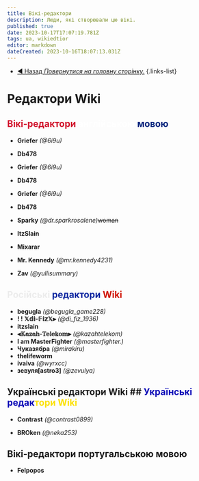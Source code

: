 ```yaml
---
title: Вікі-редактори
description: Люди, які створювали цю вікі.
published: true
date: 2023-10-17T17:07:19.781Z
tags: ua, wikiedtior
editor: markdown
dateCreated: 2023-10-16T18:07:13.031Z
---
```


- [:arrow_backward: Назад *Повернутися на головну сторінку.*](/uk/home)
{.links-list}
# Редактори Wiki
## </font><font color="#ffffff"></font> <font color="#d1132c">Вікі-редактори</font> <font color="#ffffff">англійською </font><font color="#08249f"></font><font color="#00247d">мовою</font>
- **Griefer** *(@6i9u)*
- **Db478**


- **Griefer** *(@6i9u)*

- **Db478**
- **Griefer** *(@6i9u)*
- **Db478**
- **Sparky** *(@dr.sparkrosalene)*~~woman~~
- **ItzSlain**
- **Mixarar**
- **Mr. Kennedy** *(@mr.kennedy4231)*
- **Zav** *(@yullisummary)*
## <font color="#ececec">Російські</font> <font color="#08249f">редактори</font> <font color="#d01303">Wiki</font>
- **begugla** *(@begugla_game228)*
- **! ! 𝕏𝕕𝕚-𝔽𝕚𝕫𝕏⫸** *(@di_fiz_1936)*
- **itzslain**
- **⫷𝕂𝕒𝕫𝕒𝕙-𝕋𝕖𝕝𝕖𝕜𝕠𝕞⫸** *(@kazahtelekom)*
- **I am MasterFighter** *(@masterfighter.)*
- **Чуказябра** *(@mirakiru)*
- **thelifeworm**
- **ivaiva** *(@wyrxcc)*
- **зевуля[astro3]** *(@zevulya)*
## Українські редактори Wiki ## <font color="#0402b6">Українські редак</font><font color="#fce100">тори Wiki</font>

- **Contrast** *(@contrast0899)*

- **BROken** *(@neka253)*



## Вікі-редактори португальською мовою

- **Felpopos**